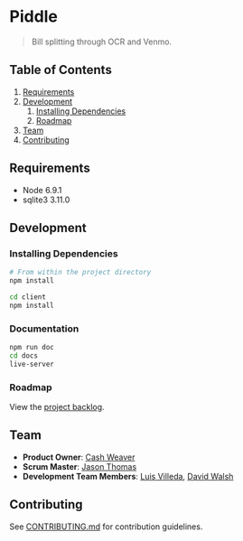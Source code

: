 # Piddle

> Bill splitting through OCR and Venmo.

## Table of Contents

<!--
1. [Usage](#Usage)
-->
1. [Requirements](#requirements)
1. [Development](#development)
    1. [Installing Dependencies](#installing-dependencies)
    1. [Roadmap](#roadmap)
1. [Team](#team)
1. [Contributing](#contributing)

<!--
## Usage

> Some usage instructions
-->

## Requirements

- Node 6.9.1
- sqlite3 3.11.0

## Development

### Installing Dependencies

```sh
# From within the project directory
npm install

cd client
npm install
```

### Documentation

```sh
npm run doc
cd docs
live-server
```

### Roadmap

View the [project backlog](https://github.com/manatee-matinee/piddle/issues).

## Team

  - __Product Owner__: [Cash Weaver](https://github.com/cashweaver)
  - __Scrum Master__: [Jason Thomas](https://github.com/jftcode)
  - __Development Team Members__: [Luis Villeda](https://github.com/luisevilleda), [David Walsh](https://github.com/rhinodavid)

## Contributing

See [CONTRIBUTING.md](CONTRIBUTING.md) for contribution guidelines.
